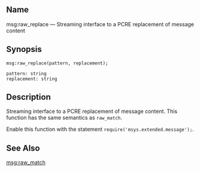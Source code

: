 <a name="lua.ref.msg_raw_replace"></a>
## Name

msg:raw_replace — Streaming interface to a PCRE replacement of message content

<a name="idp16923952"></a>
## Synopsis

`msg:raw_replace(pattern, replacement);`

```
pattern: string
replacement: string
```
<a name="idp16926944"></a>
## Description

Streaming interface to a PCRE replacement of message content. This function has the same semantics as `raw_match`.

Enable this function with the statement `require('msys.extended.message');`.

<a name="idp16930256"></a>
## See Also

[msg:raw_match](lua.ref.msg_raw_match.php "msg:raw_match")
